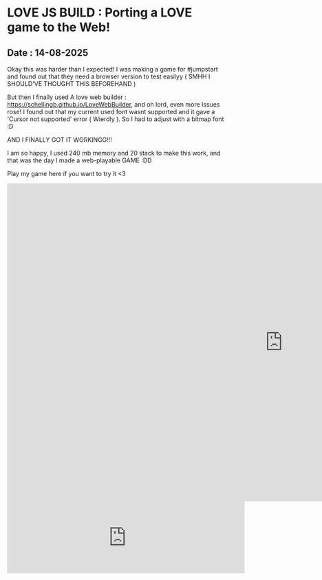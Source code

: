 
# LOVE JS BUILD : Porting a LOVE game to the Web!

## Date : 14-08-2025

Okay this was harder than I expected! I was making a game for #jumpstart and found out that they need a browser version to test easilyy ( SMHH I SHOULD'VE THOUGHT THIS BEFOREHAND )

But then I finally used A love web builder : https://schellingb.github.io/LoveWebBuilder, and oh lord, even more Issues rose!
I found out that my current used font wasnt supported and it gave a 'Cursor not supported' error ( Wierdly ). So I had to adjust with a bitmap font :D

AND I FINALLY GOT IT WORKINGG!!!

I am so happy, I used 240 mb memory and 20 stack to make this work, and that was the day I made a web-playable GAME :DD

Play my game here if you want to try it <3
<iframe frameborder="0" src="https://itch.io/embed-upload/14655320?color=333333" allowfullscreen="" width="1280" height="740"><a href="https://jakeojeff.itch.io/tales-of-orbis">Play Tales Of Orbis on itch.io</a></iframe>
<iframe frameborder="0" src="https://itch.io/embed/3802094" width="552" height="167"><a href="https://jakeojeff.itch.io/tales-of-orbis">Tales Of Orbis by JakeOJeff</a></iframe>